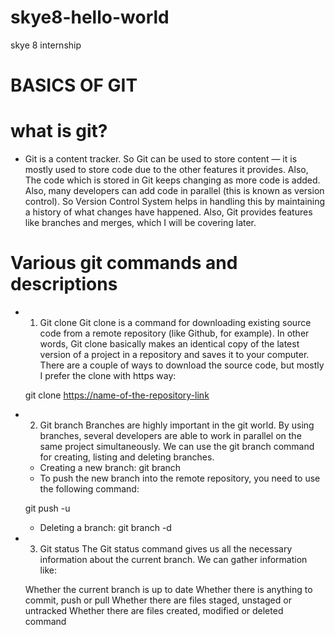 # skye8-hello-world
skye 8 internship

# BASICS OF GIT

# what is git?
- Git is a content tracker. So Git can be used to store content — it is mostly used to store code due to the other features it provides.
Also, The code which is stored in Git keeps changing as more code is added. Also, many developers can add code in parallel (this is known as version control). So Version Control System helps in handling this by maintaining a history of what changes have happened. Also, Git provides features like branches and merges, which I will be covering later.

# Various git commands and descriptions

- 1. Git clone
Git clone is a command for downloading existing source code from a remote repository (like Github, for example). In other words, Git clone basically makes an identical copy of the latest version of a project in a repository and saves it to your computer. There are a couple of ways to download the source code, but mostly I prefer the clone with https way:

    git clone <https://name-of-the-repository-link>

- 2. Git branch
Branches are highly important in the git world. By using branches, several developers are able to work in parallel on the same project simultaneously. We can use the git branch command for creating, listing and deleting branches.

    * Creating a new branch:  git branch <branch-name>
    * To push the new branch into the remote repository, you need to use the following command:

    git push -u <remote> <branch-name>
    * Deleting a branch:   git branch -d <branch-name>

- 3. Git status
The Git status command gives us all the necessary information about the current branch.
We can gather information like:

    Whether the current branch is up to date
    Whether there is anything to commit, push or pull
    Whether there are files staged, unstaged or untracked
    Whether there are files created, modified or deleted
command <git status>




